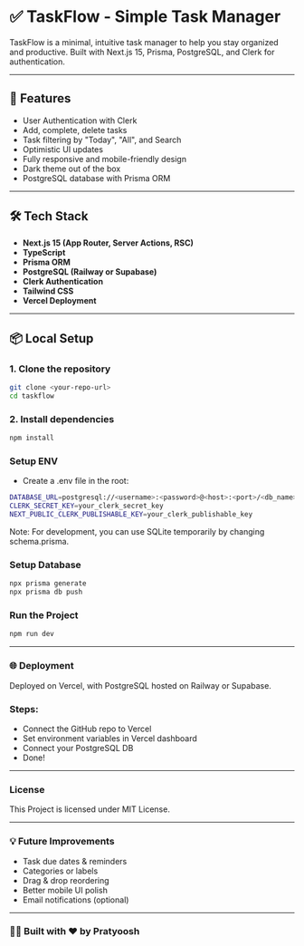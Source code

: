 # ✅ TaskFlow - Simple Task Manager

TaskFlow is a minimal, intuitive task manager to help you stay organized and productive. Built with Next.js 15, Prisma, PostgreSQL, and Clerk for authentication.

---

## 🚀 Features

- User Authentication with Clerk
- Add, complete, delete tasks
- Task filtering by "Today", "All", and Search
- Optimistic UI updates
- Fully responsive and mobile-friendly design
- Dark theme out of the box
- PostgreSQL database with Prisma ORM

---

## 🛠️ Tech Stack

- **Next.js 15 (App Router, Server Actions, RSC)**
- **TypeScript**
- **Prisma ORM**
- **PostgreSQL (Railway or Supabase)**
- **Clerk Authentication**
- **Tailwind CSS**
- **Vercel Deployment**

---

## 📦 Local Setup

### 1. Clone the repository

```bash
git clone <your-repo-url>
cd taskflow 
```

### 2. Install dependencies

```bash
npm install
```

### Setup ENV

- Create a .env file in the root:
```bash
DATABASE_URL=postgresql://<username>:<password>@<host>:<port>/<db_name>
CLERK_SECRET_KEY=your_clerk_secret_key
NEXT_PUBLIC_CLERK_PUBLISHABLE_KEY=your_clerk_publishable_key
```
Note: For development, you can use SQLite temporarily by changing schema.prisma.

### Setup Database

```bash
npx prisma generate
npx prisma db push
```

### Run the Project

```bash
npm run dev
```
---

### 🌐 Deployment

 Deployed on Vercel, with PostgreSQL hosted on Railway or Supabase.

### Steps:
- Connect the GitHub repo to Vercel
- Set environment variables in Vercel dashboard
- Connect your PostgreSQL DB
- Done!

---

### License
This Project is licensed under MIT License.

---

### 💡 Future Improvements

- Task due dates & reminders
- Categories or labels
- Drag & drop reordering
- Better mobile UI polish
- Email notifications (optional)

---

### 🧑‍💻 Built with ❤️ by Pratyoosh